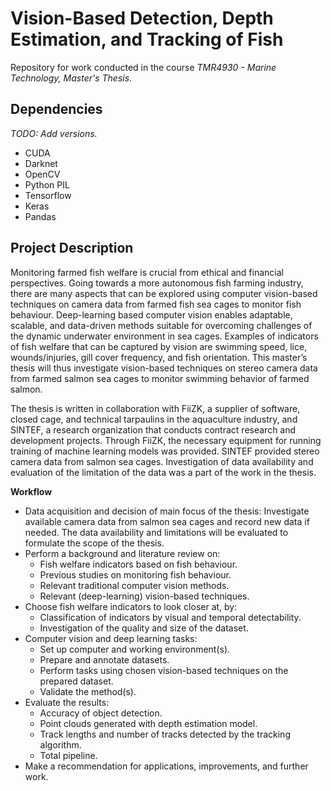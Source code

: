 # Vision-Based Detection, Depth Estimation, and Tracking of Fish
Repository for work conducted in the course _TMR4930 - Marine Technology, Master's Thesis_.

## Dependencies
_TODO: Add versions._
- CUDA
- Darknet
- OpenCV
- Python PIL
- Tensorflow
- Keras
- Pandas

## Project Description
Monitoring farmed fish welfare is crucial from ethical and financial perspectives. Going towards a more autonomous fish farming industry, there are many aspects that can be explored using computer vision-based techniques on camera data from farmed fish sea cages to monitor fish behaviour. Deep-learning based computer vision enables adaptable, scalable, and data-driven methods suitable for overcoming challenges of the dynamic underwater environment in sea cages. Examples of indicators of fish welfare that can be captured by vision are swimming speed, lice, wounds/injuries, gill cover frequency, and fish orientation. This master’s thesis will thus investigate vision-based techniques on stereo camera data from farmed salmon sea cages to monitor swimming behavior of farmed salmon.

The thesis is written in collaboration with FiiZK, a supplier of software, closed cage, and technical tarpaulins in the aquaculture industry, and SINTEF, a research organization that conducts contract research and development projects. Through FiiZK, the necessary equipment for running training of machine learning models was provided. SINTEF provided stereo camera data from salmon sea cages. Investigation of data availability and evaluation of the limitation of the data was a part of the work in the thesis.

__Workflow__
- Data acquisition and decision of main focus of the thesis: Investigate available camera data from salmon sea cages and record new data if needed. The data availability and limitations will be evaluated to formulate the scope of the thesis.
- Perform a background and literature review on:
  * Fish welfare indicators based on fish behaviour.
  * Previous studies on monitoring fish behaviour.
  * Relevant traditional computer vision methods.
  * Relevant (deep-learning) vision-based techniques.
- Choose fish welfare indicators to look closer at, by:
  * Classification of indicators by visual and temporal detectability.
  * Investigation of the quality and size of the dataset.
- Computer vision and deep learning tasks:
  * Set up computer and working environment(s).
  * Prepare and annotate datasets.
  * Perform tasks using chosen vision-based techniques on the prepared dataset.
  * Validate the method(s).
- Evaluate the results:
  * Accuracy of object detection.
  * Point clouds generated with depth estimation model.
  * Track lengths and number of tracks detected by the tracking algorithm.
  * Total pipeline.
- Make a recommendation for applications, improvements, and further work.
